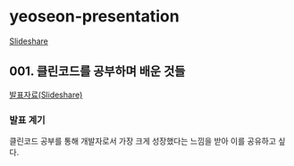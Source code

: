 # yeoseon-presentation  

[Slideshare](https://www.slideshare.net/ssuser68f114)  

## 001. 클린코드를 공부하며 배운 것들  

[발표자료(Slideshare)](https://www.slideshare.net/ssuser68f114/what-i-learned-while-studying-clean-code-237024150)  
### 발표 계기
클린코드 공부를 통해 개발자로서 가장 크게 성장했다는 느낌을 받아 이를 공유하고 싶다.  

